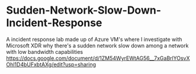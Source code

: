 # Sudden-Network-Slow-Down-Incident-Response
A incident response lab made up of Azure VM's where I investigate with Microsoft XDR why there's a sudden network slow down among a network with low bandwidth capabilities
https://docs.google.com/document/d/1ZM54WyrEWtAG56__7xGaBrlYOsvXOhl1D4bUFxbtAXg/edit?usp=sharing
